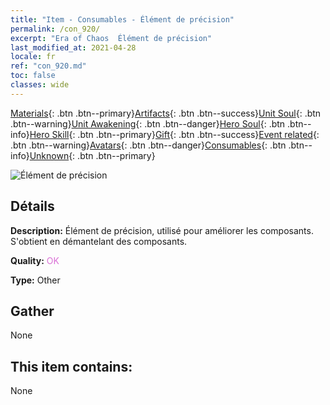```yaml
---
title: "Item - Consumables - Élément de précision"
permalink: /con_920/
excerpt: "Era of Chaos  Élément de précision"
last_modified_at: 2021-04-28
locale: fr
ref: "con_920.md"
toc: false
classes: wide
---
```

 [Materials](/ItemsFR/){: .btn .btn--primary}[Artifacts](/ItemsFR/Artifacts/){: .btn .btn--success}[Unit Soul](/ItemsFR/UnitSoul/){: .btn .btn--warning}[Unit Awakening](/ItemsFR/UnitAwakening/){: .btn .btn--danger}[Hero Soul](/ItemsFR/HeroSoul/){: .btn .btn--info}[Hero Skill](/ItemsFR/HeroSkill/){: .btn .btn--primary}[Gift](/ItemsFR/Gift/){: .btn .btn--success}[Event related](/ItemsFR/Events/){: .btn .btn--warning}[Avatars](/ItemsFR/Avatars/){: .btn .btn--danger}[Consumables](/ItemsFR/Consumables/){: .btn .btn--info}[Unknown](/ItemsFR/Unknown/){: .btn .btn--primary}

 ![Élément de précision](/images/t/i_40008.png)

## Détails
 **Description:** Élément de précision, utilisé pour améliorer les composants. S'obtient en démantelant des composants.

 **Quality:** <span style="color: #DA70D6">OK</span>

 **Type:** Other

## Gather

  None

## This item contains:

  None

